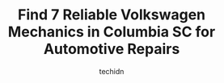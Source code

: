 ---
layout: ampstory
image: https://images.unsplash.com/photo-1539788816080-8bdd722d8c22?ixlib=rb-4.0.3&ixid=MnwxMjA3fDB8MHxwaG90by1wYWdlfHx8fGVufDB8fHx8&auto=format&fit=crop&w=640&h=853&q=80
author: techidn
featured: false
description: Entrust your vehicle to the 7 best Volkswagen Mechanic in Columbia SC, USA and experience the difference they can make. With their extensive knowledge, state-of-the-art facilities, and commi
title: Find 7 Reliable Volkswagen Mechanics in Columbia SC for Automotive Repairs
cover:
   title: Find 7 Reliable Volkswagen Mechanics in Columbia SC for Automotive Repairs
   subtitle: Rickpate
   background: https://images.unsplash.com/photo-1539788816080-8bdd722d8c22?ixlib=rb-4.0.3&ixid=MnwxMjA3fDB8MHxwaG90by1wYWdlfHx8fGVufDB8fHx8&auto=format&fit=crop&w=640&h=853&q=80

pages: 
 - layout: thirds
   top: <h1>#1 McDaniels Volkswagen VW of Columbia</h1>
   bottom: "<p>I just purchased a 2022 Volkswagen Taos on Monday. My sales associate Jared was totally incredible! Not only did he help me find the exact car I wanted when I wasnt ev</p>"
   background: https://www.knot35.com/toplist/wp-content/uploads/2023/06/best-volkswagen-mechanic-1-in-columbia-sc-1685833777.jpeg
   backgroundblur: true
 - layout: thirds
   top: <h1>#2 Old School Automotive & Tire</h1>
   bottom: "<p>111 N 12th St, West Columbia, SC 29169, United States</p>"
   background: https://www.knot35.com/toplist/wp-content/uploads/2023/06/best-volkswagen-mechanic-2-in-columbia-sc-1685833778.jpeg
   cta:
      link: https://www.knot35.com/toplist/find-7-reliable-volkswagen-mechanics-in-columbia-sc-for-automotive-repairs/
      text: Find 7 Reliable Volkswagen Mechanics in Columbia SC for Automotive Repairs
 - layout: thirds
   top: <h1>#3 Entity Auto Repair</h1>
   bottom: "<p>2742 Rosewood Dr, Columbia, SC 29205, United States</p>"
   background: https://www.knot35.com/toplist/wp-content/uploads/2023/06/best-volkswagen-mechanic-3-in-columbia-sc-1685833778.jpeg
   cta:
      link: https://www.knot35.com/toplist/find-7-reliable-volkswagen-mechanics-in-columbia-sc-for-automotive-repairs/
      text: Find 7 Reliable Volkswagen Mechanics in Columbia SC for Automotive Repairs
 - layout: thirds
   top: <h1>#4 C & C Automotive Your Car Care Pros - Columbia</h1>
   bottom: "<p>4031 Broad River Rd, Columbia, SC 29210, United States</p>"
   background: https://images.unsplash.com/photo-1510906594845-bc082582c8cc?ixlib=rb-4.0.3&ixid=MnwxMjA3fDB8MHxwaG90by1wYWdlfHx8fGVufDB8fHx8&auto=format&fit=crop&w=640&h=853&q=80
   cta:
      link: https://www.knot35.com/toplist/find-7-reliable-volkswagen-mechanics-in-columbia-sc-for-automotive-repairs/
      text: Find 7 Reliable Volkswagen Mechanics in Columbia SC for Automotive Repairs
 - layout: thirds
   top: <h1>#5 German Autowerks, LLC</h1>
   bottom: "<p>1821 Augusta Rd, West Columbia, SC 29169, United States</p>"
   background: https://images.unsplash.com/photo-1615749413727-825b59a857b5?ixlib=rb-4.0.3&ixid=MnwxMjA3fDB8MHxwaG90by1wYWdlfHx8fGVufDB8fHx8&auto=format&fit=crop&w=640&h=853&q=80
   cta:
      link: https://www.knot35.com/toplist/find-7-reliable-volkswagen-mechanics-in-columbia-sc-for-automotive-repairs/
      text: Find 7 Reliable Volkswagen Mechanics in Columbia SC for Automotive Repairs
 - layout: thirds
   top: <h1>#6 Philips Auto Tech</h1>
   bottom: "<p>3137 Two Notch Rd, Columbia, SC 29204, United States</p>"
   background: https://images.unsplash.com/photo-1553949345-eb786bb3f7ba?ixlib=rb-4.0.3&ixid=MnwxMjA3fDB8MHxwaG90by1wYWdlfHx8fGVufDB8fHx8&auto=format&fit=crop&w=640&h=853&q=80
   cta:
      link: https://www.knot35.com/toplist/find-7-reliable-volkswagen-mechanics-in-columbia-sc-for-automotive-repairs/
      text: Find 7 Reliable Volkswagen Mechanics in Columbia SC for Automotive Repairs
 - layout: thirds
   top: <h1>#7 Scotts Auto Repair LLC</h1>
   bottom: "<p>1015 Meeting St, West Columbia, SC 29169, United States</p>"
   background: https://images.unsplash.com/photo-1618005182384-a83a8bd57fbe?ixlib=rb-4.0.3&ixid=MnwxMjA3fDB8MHxwaG90by1wYWdlfHx8fGVufDB8fHx8&auto=format&fit=crop&w=640&h=853&q=80
   cta:
      link: https://www.knot35.com/toplist/find-7-reliable-volkswagen-mechanics-in-columbia-sc-for-automotive-repairs/
      text: Find 7 Reliable Volkswagen Mechanics in Columbia SC for Automotive Repairs
 - layout: thirds
   middle: Continue reading...
   background: https://plus.unsplash.com/premium_photo-1664640458616-3c74f8cb4589?ixlib=rb-4.0.3&ixid=MnwxMjA3fDB8MHxwaG90by1wYWdlfHx8fGVufDB8fHx8&auto=format&fit=crop&w=640&h=853&q=80
   cta:
      link: https://www.knot35.com/toplist/find-7-reliable-volkswagen-mechanics-in-columbia-sc-for-automotive-repairs/
      text: Find 7 Reliable Volkswagen Mechanics in Columbia SC for Automotive Repairs
      
---